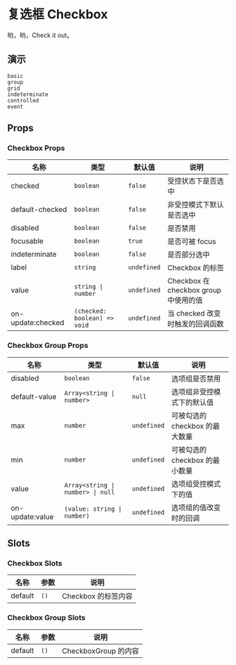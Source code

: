 # 复选框 Checkbox

哟，哟，Check it out。

## 演示

```demo
basic
group
grid
indeterminate
controlled
event
```

## Props

### Checkbox Props

| 名称 | 类型 | 默认值 | 说明 |
| --- | --- | --- | --- |
| checked | `boolean` | `false` | 受控状态下是否选中 |
| default-checked | `boolean` | `false` | 非受控模式下默认是否选中 |
| disabled | `boolean` | `false` | 是否禁用 |
| focusable | `boolean` | `true` | 是否可被 focus |
| indeterminate | `boolean` | `false` | 是否部分选中 |
| label | `string ` | `undefined` | Checkbox 的标签 |
| value | `string \| number` | `undefined` | Checkbox 在 checkbox group 中使用的值 |
| on-update:checked | `(checked: boolean) => void` | `undefined` | 当 checked 改变时触发的回调函数 |

### Checkbox Group Props

| 名称 | 类型 | 默认值 | 说明 |
| --- | --- | --- | --- |
| disabled | `boolean` | `false` | 选项组是否禁用 |
| default-value | `Array<string \| number>` | `null` | 选项组非受控模式下的默认值 |
| max | `number` | `undefined` | 可被勾选的 checkbox 的最大数量 |
| min | `number` | `undefined` | 可被勾选的 checkbox 的最小数量 |
| value | `Array<string \| number> \| null` | `undefined` | 选项组受控模式下的值 |
| on-update:value | `(value: string \| number)` | `undefined` | 选项组的值改变时的回调 |

## Slots

### Checkbox Slots

| 名称    | 参数 | 说明                |
| ------- | ---- | ------------------- |
| default | `()` | Checkbox 的标签内容 |

### Checkbox Group Slots

| 名称    | 参数 | 说明                 |
| ------- | ---- | -------------------- |
| default | `()` | CheckboxGroup 的内容 |
